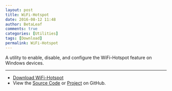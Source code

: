 ```yaml
---
layout: post
title: WiFi-Hotspot
date: 2016-08-12 11:48
author: BetaLeaf
comments: true
categories: [Utilities]
tags: [Download]
permalink: WiFi-Hotspot
---
```


A utility to enable, disable, and configure the WiFi-Hotspot feature on Windows devices. 

---

  - [<i class="fa fa-download"></i> Download WiFi-Hotspot](https://github.com/BetaLeaf/WiFi-Hotspot/releases)  
  - View the [<i class="fa fa-file-code-o"></i> Source Code](https://github.com/BetaLeaf/WiFi-Hotspot/releases) or [<i class="fa fa-code-fork"></i> Project](https://github.com/BetaLeaf/WiFi-Hotspot) on GitHub.
